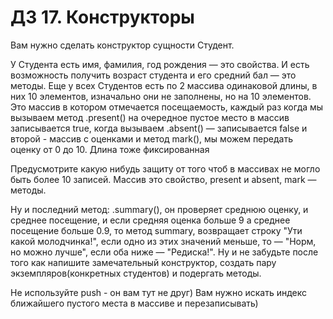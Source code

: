 # ДЗ 17. Конструкторы



Вам нужно сделать конструктор сущности Студент.



У Студента есть имя, фамилия, год рождения — это свойства.
И есть возможность получить возраст студента и его средний бал — это методы.
Еще у всех Студентов есть по 2 массива одинаковой длины, в них 10 элементов, изначально они не заполнены, но на 10 элементов. Это массив в котором отмечается посещаемость, каждый раз когда мы вызываем метод .present() на очередное пустое место в массив записывается true, когда вызываем .absent() — записывается false и второй - массив с оценками и метод mark(), мы можем передать оценку от 0 до 10. Длина тоже фиксированная


Предусмотрите какую нибудь защиту от того чтоб в массивах не могло быть более 10 записей. Массив это свойство, present и absent, mark — методы.



Ну и последний метод: .summary(), он проверяет среднюю оценку, и среднее посещение, и если средняя оценка больше 9 а среднее посещение больше 0.9, то метод summary, возвращает строку "Ути какой молодчинка!", если одно из этих значений меньше, то — "Норм, но можно лучше", если оба ниже — "Редиска!". Ну и не забудьте после того как напишите замечательный конструктор, создать пару экземпляров(конкретных студентов) и подергать методы.



Не используйте push - он вам тут не друг) Вам нужно искать индекс ближайшего пустого места в массиве и перезаписывать)
